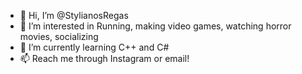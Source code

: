 - 👋 Hi, I’m @StylianosRegas
- 👀 I’m interested in Running, making video games, watching horror movies, socializing
- 🌱 I’m currently learning C++ and C#
- 📫 Reach me through Instagram or email!

<!---
StylianosRegas/StylianosRegas is a ✨ special ✨ repository because its `README.md` (this file) appears on your GitHub profile.
You can click the Preview link to take a look at your changes.
--->
